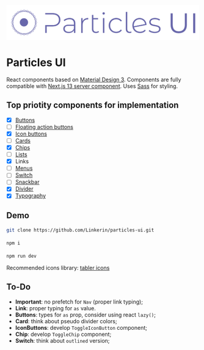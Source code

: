 [![Particles UI Logo](./readme_img/pui-logo.svg)](https://particles-ui.snipshot.dev)

# Particles UI

React components based on [Material Design 3](https://m3.material.io).
Components are fully compatible with [Next.js 13 server component](https://nextjs.org/docs/getting-started/react-essentials#server-components). Uses [Sass](https://sass-lang.com) for styling.

## Top priotity components for implementation

- [x] [Buttons](https://m3.material.io/components/buttons/overview)
- [ ] [Floating action buttons](https://m3.material.io/components/floating-action-button/overview)
- [x] [Icon buttons](https://m3.material.io/components/icon-buttons/overview)
- [ ] [Cards](https://m3.material.io/components/cards/overview)
- [x] [Chips](https://m3.material.io/components/chips/overview)
- [ ] [Lists](https://m3.material.io/components/lists/overview)
- [x] Links
- [ ] [Menus](https://m3.material.io/components/menus/guidelines)
- [ ] [Switch](https://m3.material.io/components/switch/overview)
- [ ] [Snackbar](https://m3.material.io/components/snackbar/overview)
- [x] [Divider](https://m3.material.io/components/divider/overview)
- [x] [Typography](https://m3.material.io/styles/typography/overview)

## Demo

```bash
git clone https://github.com/Linkerin/particles-ui.git

npm i

npm run dev
```

Recommended icons library: [tabler icons](https://tabler-icons.io/)

## To-Do

- **Important**: no prefetch for `Nav` (proper link typing);
- **Link**: proper typing for `as` value.
- **Buttons**: types for `as` prop, consider using react `lazy()`;
- **Card**: think about pseudo divider colors;
- **IconButtons**: develop `ToggleIconButton` component;
- **Chip**: develop `ToggleChip` component;
- **Switch**: think about `outlined` version;
